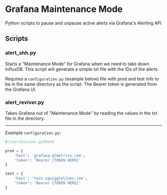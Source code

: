 # Grafana Maintenance Mode

Python scripts to pause and unpause active alerts via Grafana's Alerting API 

## Scripts

### alert_shh.py

Starts a "Maintenance Mode" for Grafana when we need to take down InfluxDB. This script will generate a simple txt file with the IDs of the alerts

Requires a `configuration.py` (example below) file with prod and test info to be in the same directory as the script. The Bearer token is generated from the Grafana UI.

### alert_reviver.py

Takes Grafana out of "Maintenance Mode" by reading the values in the txt file in the directory.

---

Example `configuration.py`:

```python
#!/usr/bin/env python3

prod = {
    'host': 'grafana.qlmetrics.com',
    'token': 'Bearer {TOKEN HERE}'
}

test = {
    'host': 'test.squigglelines.com',
    'token': 'Bearer {TOKEN HERE}'
}
```

